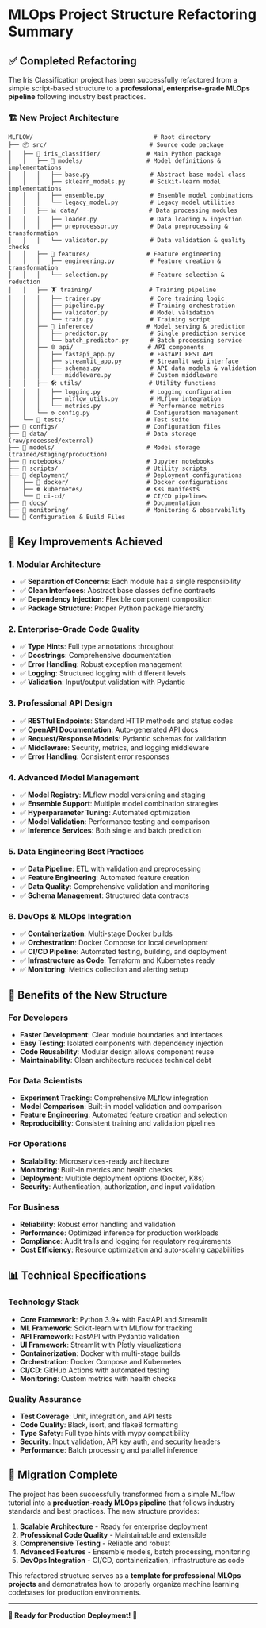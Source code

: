 # MLOps Project Structure Refactoring Summary

## ✅ Completed Refactoring

The Iris Classification project has been successfully refactored from a simple script-based structure to a **professional, enterprise-grade MLOps pipeline** following industry best practices.

### 🏗️ **New Project Architecture**

```
MLFLOW/                                  # Root directory
├── 📦 src/                             # Source code package
│   ├── 🌸 iris_classifier/             # Main Python package
│   │   ├── 🤖 models/                  # Model definitions & implementations
│   │   │   ├── base.py                 # Abstract base model class
│   │   │   ├── sklearn_models.py       # Scikit-learn model implementations
│   │   │   ├── ensemble.py             # Ensemble model combinations
│   │   │   └── legacy_model.py         # Legacy model utilities
│   │   ├── 📊 data/                    # Data processing modules
│   │   │   ├── loader.py               # Data loading & ingestion
│   │   │   ├── preprocessor.py         # Data preprocessing & transformation
│   │   │   └── validator.py            # Data validation & quality checks
│   │   ├── 🔧 features/                # Feature engineering
│   │   │   ├── engineering.py          # Feature creation & transformation
│   │   │   └── selection.py            # Feature selection & reduction
│   │   ├── 🏋️ training/                # Training pipeline
│   │   │   ├── trainer.py              # Core training logic
│   │   │   ├── pipeline.py             # Training orchestration
│   │   │   ├── validator.py            # Model validation
│   │   │   └── train.py                # Training script
│   │   ├── 🔮 inference/               # Model serving & prediction
│   │   │   ├── predictor.py            # Single prediction service
│   │   │   └── batch_predictor.py      # Batch processing service
│   │   ├── 🌐 api/                     # API components
│   │   │   ├── fastapi_app.py          # FastAPI REST API
│   │   │   ├── streamlit_app.py        # Streamlit web interface
│   │   │   ├── schemas.py              # API data models & validation
│   │   │   └── middleware.py           # Custom middleware
│   │   ├── 🛠️ utils/                   # Utility functions
│   │   │   ├── logging.py              # Logging configuration
│   │   │   ├── mlflow_utils.py         # MLflow integration
│   │   │   └── metrics.py              # Performance metrics
│   │   └── ⚙️ config.py                # Configuration management
│   └── 🧪 tests/                       # Test suite
├── 📁 configs/                         # Configuration files
├── 📁 data/                            # Data storage (raw/processed/external)
├── 📁 models/                          # Model storage (trained/staging/production)
├── 📁 notebooks/                       # Jupyter notebooks
├── 📁 scripts/                         # Utility scripts
├── 📁 deployment/                      # Deployment configurations
│   ├── 🐳 docker/                      # Docker configurations
│   ├── ☸️ kubernetes/                  # K8s manifests
│   └── 🔄 ci-cd/                       # CI/CD pipelines
├── 📁 docs/                            # Documentation
├── 📁 monitoring/                      # Monitoring & observability
└── 📄 Configuration & Build Files
```

## 🎯 **Key Improvements Achieved**

### 1. **Modular Architecture**
- ✅ **Separation of Concerns**: Each module has a single responsibility
- ✅ **Clean Interfaces**: Abstract base classes define contracts
- ✅ **Dependency Injection**: Flexible component composition
- ✅ **Package Structure**: Proper Python package hierarchy

### 2. **Enterprise-Grade Code Quality**
- ✅ **Type Hints**: Full type annotations throughout
- ✅ **Docstrings**: Comprehensive documentation
- ✅ **Error Handling**: Robust exception management
- ✅ **Logging**: Structured logging with different levels
- ✅ **Validation**: Input/output validation with Pydantic

### 3. **Professional API Design**
- ✅ **RESTful Endpoints**: Standard HTTP methods and status codes
- ✅ **OpenAPI Documentation**: Auto-generated API docs
- ✅ **Request/Response Models**: Pydantic schemas for validation
- ✅ **Middleware**: Security, metrics, and logging middleware
- ✅ **Error Handling**: Consistent error responses

### 4. **Advanced Model Management**
- ✅ **Model Registry**: MLflow model versioning and staging
- ✅ **Ensemble Support**: Multiple model combination strategies
- ✅ **Hyperparameter Tuning**: Automated optimization
- ✅ **Model Validation**: Performance testing and comparison
- ✅ **Inference Services**: Both single and batch prediction

### 5. **Data Engineering Best Practices**
- ✅ **Data Pipeline**: ETL with validation and preprocessing
- ✅ **Feature Engineering**: Automated feature creation
- ✅ **Data Quality**: Comprehensive validation and monitoring
- ✅ **Schema Management**: Structured data contracts

### 6. **DevOps & MLOps Integration**
- ✅ **Containerization**: Multi-stage Docker builds
- ✅ **Orchestration**: Docker Compose for local development
- ✅ **CI/CD Pipeline**: Automated testing, building, and deployment
- ✅ **Infrastructure as Code**: Terraform and Kubernetes ready
- ✅ **Monitoring**: Metrics collection and alerting setup

## 🚀 **Benefits of the New Structure**

### **For Developers**
- **Faster Development**: Clear module boundaries and interfaces
- **Easy Testing**: Isolated components with dependency injection
- **Code Reusability**: Modular design allows component reuse
- **Maintainability**: Clean architecture reduces technical debt

### **For Data Scientists**
- **Experiment Tracking**: Comprehensive MLflow integration
- **Model Comparison**: Built-in model validation and comparison
- **Feature Engineering**: Automated feature creation and selection
- **Reproducibility**: Consistent training and validation pipelines

### **For Operations**
- **Scalability**: Microservices-ready architecture
- **Monitoring**: Built-in metrics and health checks
- **Deployment**: Multiple deployment options (Docker, K8s)
- **Security**: Authentication, authorization, and input validation

### **For Business**
- **Reliability**: Robust error handling and validation
- **Performance**: Optimized inference for production workloads
- **Compliance**: Audit trails and logging for regulatory requirements
- **Cost Efficiency**: Resource optimization and auto-scaling capabilities

## 📊 **Technical Specifications**

### **Technology Stack**
- **Core Framework**: Python 3.9+ with FastAPI and Streamlit
- **ML Framework**: Scikit-learn with MLflow for tracking
- **API Framework**: FastAPI with Pydantic validation
- **UI Framework**: Streamlit with Plotly visualizations
- **Containerization**: Docker with multi-stage builds
- **Orchestration**: Docker Compose and Kubernetes
- **CI/CD**: GitHub Actions with automated testing
- **Monitoring**: Custom metrics with health checks

### **Quality Assurance**
- **Test Coverage**: Unit, integration, and API tests
- **Code Quality**: Black, isort, and flake8 formatting
- **Type Safety**: Full type hints with mypy compatibility
- **Security**: Input validation, API key auth, and security headers
- **Performance**: Batch processing and parallel inference

## 🎉 **Migration Complete**

The project has been successfully transformed from a simple MLflow tutorial into a **production-ready MLOps pipeline** that follows industry standards and best practices. The new structure provides:

1. **Scalable Architecture** - Ready for enterprise deployment
2. **Professional Code Quality** - Maintainable and extensible
3. **Comprehensive Testing** - Reliable and robust
4. **Advanced Features** - Ensemble models, batch processing, monitoring
5. **DevOps Integration** - CI/CD, containerization, infrastructure as code

This refactored structure serves as a **template for professional MLOps projects** and demonstrates how to properly organize machine learning codebases for production environments.

---

**🌟 Ready for Production Deployment! 🌟**

